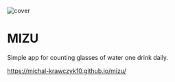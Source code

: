 ![cover](https://michal-krawczyk10.github.io/mizu/mizuOG.png)

# MIZU

Simple app for counting glasses of water one drink daily.

https://michal-krawczyk10.github.io/mizu/
